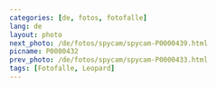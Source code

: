 ```yaml
---
categories: [de, fotos, fotofalle]
lang: de
layout: photo
next_photo: /de/fotos/spycam/spycam-P0000439.html
picname: P0000432
prev_photo: /de/fotos/spycam/spycam-P0000433.html
tags: [Fotofalle, Leopard]
---
```

